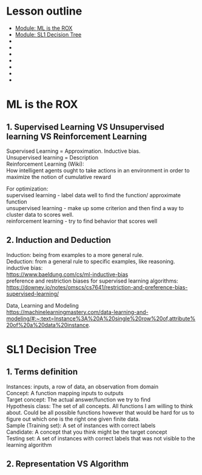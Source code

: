 # Lesson outline
- [Module: ML is the ROX](#1)
- [Module: SL1 Decision Tree](#2)
- []()
- []()
- []()
- []()
- []()
- []()
- []()


<h1 id="1">ML is the ROX</h1>

## 1. Supervised Learning VS Unsupervised learning VS Reinforcement Learning
Supervised Learning = Approximation. Inductive bias.<br />
Unsupervised learning = Description<br />
Reinforcement Learning (Wiki): <br />
How intelligent agents ought to take actions in an environment in order to maximize the notion of cumulative reward<br />

For optimization:<br />
supervised learning - label data well to find the function/ approximate function<br />
unsupervised learning - make up some criterion and then find a way to cluster data to scores well.<br />
reinforcement learning - try to find behavior that scores well<br />

## 2. Induction and Deduction
Induction: being from examples to a more general rule.<br />
Deduction: from a general rule to specific examples, like reasoning.<br />
inductive bias: <br />
https://www.baeldung.com/cs/ml-inductive-bias<br />
preference and restriction biases for supervised learning algorithms:<br />
https://downey.io/notes/omscs/cs7641/restriction-and-preference-bias-supervised-learning/<br />

Data, Learning and Modeling<br />
https://machinelearningmastery.com/data-learning-and-modeling/#:~:text=Instance%3A%20A%20single%20row%20of,attribute%20of%20a%20data%20instance.


<h1 id="2">SL1 Decision Tree</h1>

## 1. Terms definition
Instances: inputs, a row of data, an observation from domain <br />
Concept: A function mapping inputs to outputs<br />
Target concept: The actual answer/function we try to find<br />
Hypothesis class: The set of all concepts. All functions I am willing to think about. Could be all possible functions however that would be hard for us to figure out which one is the right one given finite data.<br />
Sample (Training set): A set of instances with correct labels<br />
Candidate: A concept that you think might be the target concept<br />
Testing set: A set of instances with correct labels that was not visible to the learning algorithm<br />

## 2. Representation VS Algorithm




